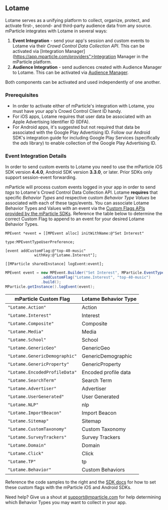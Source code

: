 
## Lotame

Lotame serves as a unifying platform to collect, organize, protect, and activate first-, second- and third-party audience data from any source.  mParticle integrates with Lotame in several ways:

1. **Event Integration** - send your app's session and custom events to Lotame via their *Crowd Control Data Collection API*. This can be activated via [Integration Manager](https://app.mparticle.com/providers">Integration Manager</a> in the mParticle platform. 
2. **Audience Integration** - send audiences created with Audience Manager to Lotame.  This can be activated via <a href="https://app.mparticle.com/audiences">Audience Manager</a>.

Both components can be activated and used independently of one another.


### Prerequisites

* In order to activate either of mParticle's integration with Lotame, you must have your app's Crowd Control Client ID handy.
* For iOS apps, Lotame requires that user data be associated with an Apple Advertising Identifier ID (IDFA).
* For Android apps, it's suggested but not required that data be associated with the Google Play Advertising ID. Follow our Android SDK's integration guide for including Google Play Services (specifically the *ads* library) to enable collection of the Google Play Advertising ID.

### Event Integration Details


<aside class="note">
In order to send custom events to Lotame you need to use the mParticle iOS SDK version <b>4.4.0</b>, Android SDK version <b>3.3.0</b>, or later. Prior SDKs only support session-event forwarding.
</aside>

mParticle will process custom events logged in your app in order to send *tags* to Lotame's Crowd Control Data Collection API. Lotame **requires** that specific *Behavior Types* and respective custom *Behavior Type Values* be associated with each of these tags/events. You can associate Lotame Behavior Types and Values with an event via the <a href="#custom-flags">Custom Flags APIs provided by the mParticle SDKs</a>. Reference the table below to determine the correct Custom Flag to append to an event for your desired Lotame Behavior Types.

~~~objc
MPEvent *event = [[MPEvent alloc] initWithName:@"Set Interest"
                                          type:MPEventTypeUserPreference;

[event addCustomFlag:@"top-40-music"
             withKey:@"Lotame.Interest"];

[[MParticle sharedInstance] logEvent:event];
~~~

~~~java
MPEvent event = new MPEvent.Builder("Set Interest", MParticle.EventType.UserPreference)
                .addCustomFlag("Lotame.Interest", "top-40-music")
                .build();
MParticle.getInstance().logEvent(event);
~~~


| mParticle Custom Flag | Lotame Behavior Type
|---|---|
|`"Lotame.Action"` | Action
|`"Lotame.Interest"` | Interest
|`"Lotame.Composite"` | Composite
|`"Lotame.Media"` | Media
|`"Lotame.School"` | School
|`"Lotame.GenericGeo"` | GenericGeo
|`"Lotame.GenericDemographic"` | GenericDemographic
|`"Lotame.GenericProperty"` | GenericProperty
|`"Lotame.EncodedProfileData"` | Encoded profile data
|`"Lotame.SearchTerm"` | Search Term
|`"Lotame.Advertiser"` | Advertiser
|`"Lotame.UserGenerated"` | User Generated
|`"Lotame.NLP"` | nlp
|`"Lotame.ImportBeacon"` | Import Beacon
|`"Lotame.Sitemap"` | Sitemap
|`"Lotame.CustomTaxonomy"` | Custom Taxonomy
|`"Lotame.SurveyTrackers"` | Survey Trackers
|`"Lotame.Domain"` | Domain
|`"Lotame.Click"` | Click
|`"Lotame.TP"` | tp
|`"Lotame.Behavior"` | Custom Behaviors

Reference the code samples to the right and the [SDK docs]("#custom-flags) for how to set these custom flags with the mParticle iOS and Android SDKs.

Need help? Give us a shout at <support@mparticle.com> for help determining which Behavior Types you may want to collect in your app.

